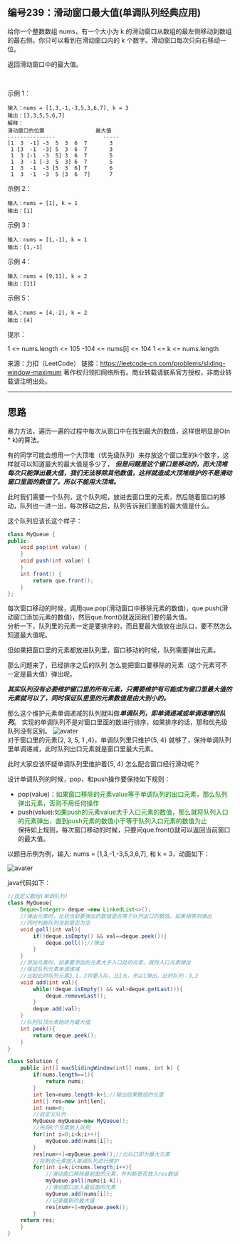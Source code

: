 ## 编号239：滑动窗口最大值(单调队列经典应用)

给你一个整数数组 nums，有一个大小为 k 的滑动窗口从数组的最左侧移动到数组的最右侧。你只可以看到在滑动窗口内的 k 个数字。滑动窗口每次只向右移动一位。

返回滑动窗口中的最大值。

 

示例 1：
```
输入：nums = [1,3,-1,-3,5,3,6,7], k = 3
输出：[3,3,5,5,6,7]
解释：
滑动窗口的位置                最大值
---------------               -----
[1  3  -1] -3  5  3  6  7       3
 1 [3  -1  -3] 5  3  6  7       3
 1  3 [-1  -3  5] 3  6  7       5
 1  3  -1 [-3  5  3] 6  7       5
 1  3  -1  -3 [5  3  6] 7       6
 1  3  -1  -3  5 [3  6  7]      7
```
示例 2：
```
输入：nums = [1], k = 1
输出：[1]
```
示例 3：
```
输入：nums = [1,-1], k = 1
输出：[1,-1]
```
示例 4：
```
输入：nums = [9,11], k = 2
输出：[11]
```
示例 5：
```
输入：nums = [4,-2], k = 2
输出：[4] 
```
提示：

1 <= nums.length <= 105
-104 <= nums[i] <= 104
1 <= k <= nums.length

来源：力扣（LeetCode）
链接：https://leetcode-cn.com/problems/sliding-window-maximum
著作权归领扣网络所有。商业转载请联系官方授权，非商业转载请注明出处。

---
## 思路

暴力方法，遍历一遍的过程中每次从窗口中在找到最大的数值，这样很明显是O(n * k)的算法。

有的同学可能会想用一个大顶堆（优先级队列）来存放这个窗口里的k个数字，这样就可以知道最大的最大值是多少了， ***但是问题是这个窗口是移动的，而大顶堆每次只能弹出最大值，我们无法移除其他数值，这样就造成大顶堆维护的不是滑动窗口里面的数值了。所以不能用大顶堆。***

此时我们需要一个队列，这个队列呢，放进去窗口里的元素，然后随着窗口的移动，队列也一进一出，每次移动之后，队列告诉我们里面的最大值是什么。

这个队列应该长这个样子：
```java
class MyQueue {
public:
    void pop(int value) {
    }
    void push(int value) {
    }
    int front() {
        return que.front();
    }
};
```
每次窗口移动的时候，调用que.pop(滑动窗口中移除元素的数值)，que.push(滑动窗口添加元素的数值)，然后que.front()就返回我们要的最大值。
</br>分析一下，队列里的元素一定是要排序的，而且要最大值放在出队口，要不然怎么知道最大值呢。

但如果把窗口里的元素都放进队列里，窗口移动的时候，队列需要弹出元素。

那么问题来了，已经排序之后的队列 怎么能把窗口要移除的元素（这个元素可不一定是最大值）弹出呢。

***其实队列没有必要维护窗口里的所有元素，只需要维护有可能成为窗口里最大值的元素就可以了，同时保证队里里的元素数值是由大到小的。***

那么这个维护元素单调递减的队列就叫做***单调队列，即单调递减或单调递增的队列***。
实现的单调队列不是对窗口里面的数进行排序，如果排序的话，那和优先级队列没有区别。
![avater](https://camo.githubusercontent.com/b510f38be30a2445ec0036ff122a248e467cacd9190fe36f235f145152bfdf8a/68747470733a2f2f636f64652d7468696e6b696e672e63646e2e626365626f732e636f6d2f676966732f3233392e2545362542422539312545352538412541382545372541412539372545352538462541332545362539432538302545352541342541372545352538302542432e676966)
</br>对于窗口里的元素{2, 3, 5, 1 ,4}，单调队列里只维护{5, 4} 就够了，保持单调队列里单调递减，此时队列出口元素就是窗口里最大元素。

此时大家应该怀疑单调队列里维护着{5, 4} 怎么配合窗口经行滑动呢？

设计单调队列的时候，pop，和push操作要保持如下规则：

* pop(value)：<span style="color:green">如果窗口移除的元素value等于单调队列的出口元素，那么队列弹出元素，否则不用任何操作</span>
* push(value):<span style="color:green">如果push的元素value大于入口元素的数值，那么就将队列入口的元素弹出，直到push元素的数值小于等于队列入口元素的数值为止</span>
</br>保持如上规则，每次窗口移动的时候，只要问que.front()就可以返回当前窗口的最大值。

以题目示例为例，输入: nums = [1,3,-1,-3,5,3,6,7], 和 k = 3，动画如下：

![avater](https://camo.githubusercontent.com/ea3de7a4766fab1034270d9c17d290a7395c3c9ae09649d49d511d7923253c64/68747470733a2f2f636f64652d7468696e6b696e672e63646e2e626365626f732e636f6d2f676966732f3233392e2545362542422539312545352538412541382545372541412539372545352538462541332545362539432538302545352541342541372545352538302542432d322e676966)

java代码如下：
```java
//自定义数组(单调队列)
class MyQueue{
    Deque<Integer> deque =new LinkedList<>();
    //弹出元素时，比较当前要弹出的数值是否等于队列出口的数值，如果相等则弹出
    //同时判断队列当前是否为空
    void poll(int val){
        if(!deque.isEmpty() && val==deque.peek()){
            deque.poll();//弹出
        }
    }
    //添加元素时，如果要添加的元素大于入口处的元素，就将入口元素弹出
    //保证队列元素单调递减
    //比如此时队列元素3,1，2将要入队，比1大，所以1弹出，此时队列：3,2
    void add(int val){
        while(!deque.isEmpty() && val>deque.getLast()){
            deque.removeLast();
        }
        deque.add(val);
    }
    //队列队顶元素始终为最大值
    int peek(){
        return deque.peek();
    }
}

class Solution {
    public int[] maxSlidingWindow(int[] nums, int k) {
        if(nums.length==1){
            return nums;
        }
        int len=nums.length-k+1;//输出结果数组的长度
        int[] res=new int[len];
        int num=0;
        //自定义队列
        MyQueue myQueue=new MyQueue();
        //先将k个元素放入队列
        for(int i=0;i<k;i++){
            myQueue.add(nums[i]);
        }
        res[num++]=myQueue.peek();//出队口即为最大元素
        //将剩余元素放入单调队列进行维护
        for(int i=k;i<nums.length;i++){
            //滑动窗口移除最前面的元素，并判断是否放入res数组
            myQueue.poll(nums[i-k]);
            //滑动窗口加入最后面的元素
            myQueue.add(nums[i]);
            //记录最新的最大值
            res[num++]=myQueue.peek();
        }
    return res;
    }
}
```